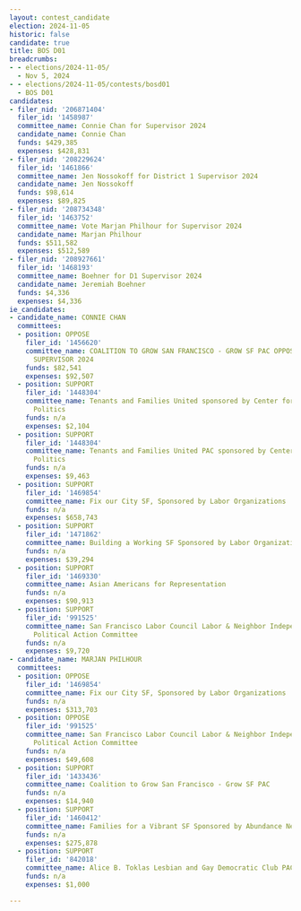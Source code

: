 ```yaml
---
layout: contest_candidate
election: 2024-11-05
historic: false
candidate: true
title: BOS D01
breadcrumbs:
- - elections/2024-11-05/
  - Nov 5, 2024
- - elections/2024-11-05/contests/bosd01
  - BOS D01
candidates:
- filer_nid: '206871404'
  filer_id: '1458987'
  committee_name: Connie Chan for Supervisor 2024
  candidate_name: Connie Chan
  funds: $429,385
  expenses: $428,831
- filer_nid: '208229624'
  filer_id: '1461866'
  committee_name: Jen Nossokoff for District 1 Supervisor 2024
  candidate_name: Jen Nossokoff
  funds: $98,614
  expenses: $89,825
- filer_nid: '208734348'
  filer_id: '1463752'
  committee_name: Vote Marjan Philhour for Supervisor 2024
  candidate_name: Marjan Philhour
  funds: $511,582
  expenses: $512,589
- filer_nid: '208927661'
  filer_id: '1468193'
  committee_name: Boehner for D1 Supervisor 2024
  candidate_name: Jeremiah Boehner
  funds: $4,336
  expenses: $4,336
ie_candidates:
- candidate_name: CONNIE CHAN
  committees:
  - position: OPPOSE
    filer_id: '1456620'
    committee_name: COALITION TO GROW SAN FRANCISCO - GROW SF PAC OPPOSING CHAN FOR
      SUPERVISOR 2024
    funds: $82,541
    expenses: $92,507
  - position: SUPPORT
    filer_id: '1448304'
    committee_name: Tenants and Families United sponsored by Center for Empowered
      Politics
    funds: n/a
    expenses: $2,104
  - position: SUPPORT
    filer_id: '1448304'
    committee_name: Tenants and Families United PAC sponsored by Center for Empowered
      Politics
    funds: n/a
    expenses: $9,463
  - position: SUPPORT
    filer_id: '1469854'
    committee_name: Fix our City SF, Sponsored by Labor Organizations
    funds: n/a
    expenses: $658,743
  - position: SUPPORT
    filer_id: '1471862'
    committee_name: Building a Working SF Sponsored by Labor Organizations
    funds: n/a
    expenses: $39,294
  - position: SUPPORT
    filer_id: '1469330'
    committee_name: Asian Americans for Representation
    funds: n/a
    expenses: $90,913
  - position: SUPPORT
    filer_id: '991525'
    committee_name: San Francisco Labor Council Labor & Neighbor Independent Expenditure
      Political Action Committee
    funds: n/a
    expenses: $9,720
- candidate_name: MARJAN PHILHOUR
  committees:
  - position: OPPOSE
    filer_id: '1469854'
    committee_name: Fix our City SF, Sponsored by Labor Organizations
    funds: n/a
    expenses: $313,703
  - position: OPPOSE
    filer_id: '991525'
    committee_name: San Francisco Labor Council Labor & Neighbor Independent Expenditure
      Political Action Committee
    funds: n/a
    expenses: $49,608
  - position: SUPPORT
    filer_id: '1433436'
    committee_name: Coalition to Grow San Francisco - Grow SF PAC
    funds: n/a
    expenses: $14,940
  - position: SUPPORT
    filer_id: '1460412'
    committee_name: Families for a Vibrant SF Sponsored by Abundance Network
    funds: n/a
    expenses: $275,878
  - position: SUPPORT
    filer_id: '842018'
    committee_name: Alice B. Toklas Lesbian and Gay Democratic Club PAC
    funds: n/a
    expenses: $1,000

---
```

